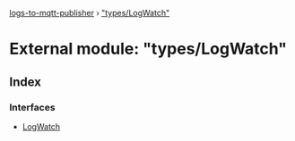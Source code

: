 [logs-to-mqtt-publisher](../README.md) › ["types/LogWatch"](_types_logwatch_.md)

# External module: "types/LogWatch"

## Index

### Interfaces

* [LogWatch](../interfaces/_types_logwatch_.logwatch.md)
